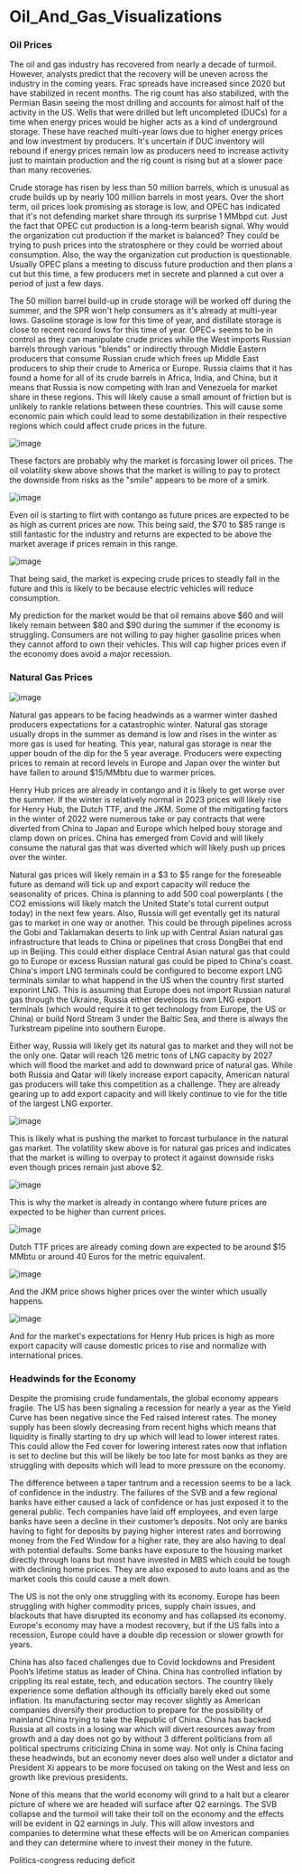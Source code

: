 # Oil_And_Gas_Visualizations

### Oil Prices


The oil and gas industry has recovered from nearly a decade of turmoil. However, analysts predict that the recovery will be uneven across the industry in the coming years. Frac spreads have increased since 2020 but have stabilized in recent months. The rig count has also stabilized, with the Permian Basin seeing the most drilling and accounts for almost half of the activity in the US. Wells that were drilled but left uncompleted (DUCs) for a time when energy prices would be higher acts as a kind of underground storage. These have reached multi-year lows due to higher energy prices and low investment by producers. It's uncertain if DUC inventory will rebound if energy prices remain low as producers need to increase activity just to maintain production and the rig count is rising but at a slower pace than many recoveries. 

Crude storage has risen by less than 50 million barrels, which is unusual as crude builds up by nearly 100 million barrels in most years. Over the short term, oil prices look promising as storage is low, and OPEC has indicated that it's not defending market share through its surprise 1 MMbpd cut. Just the fact that OPEC cut production is a long-term bearish signal. Why would the organization cut production if the market is balanced? They could be trying to push prices into the stratosphere or they could be worried about consumption. Also, the way the organization cut production is questionable. Usually OPEC plans a meeting to discuss future production and then plans a cut but this time, a few producers met in secrete and planned a cut over a period of just a few days. 

The 50 million barrel build-up in crude storage will be worked off during the summer, and the SPR won't help consumers as it's already at multi-year lows. Gasoline storage is low for this time of year, and distillate storage is close to recent record lows for this time of year.
OPEC+ seems to be in control as they can manipulate crude prices while the West imports Russian barrels through various "blends" or indirectly through Middle Eastern producers that consume Russian crude which frees up Middle East producers to ship their crude to America or Europe.
Russia claims that it has found a home for all of its crude barrels in Africa, India, and China, but it means that Russia is now competing with Iran and Venezuela for market share in these regions. This will likely cause a small amount of friction but is unlikely to rankle relations between these countries. This will cause some economic pain which could lead to some destabilization in their respective regions which could affect crude prices in the future.


![image](https://user-images.githubusercontent.com/66137235/233895205-091eb544-ecb1-48c5-abaa-98cc0a4c03fb.png)

These factors are probably why the market is forcasing lower oil prices. The oil volatility skew above shows that the market is willing to pay to protect the downside from risks as the "smile" appears to be more of a smirk.

![image](https://user-images.githubusercontent.com/66137235/233895273-caa31ea0-20b8-46d4-9369-75901cbf6e35.png)

Even oil is starting to flirt with contango as future prices are expected to be as high as current prices are now. This being said, the $70 to $85 range is still fantastic for the industry and returns are expected to be above the market average if prices remain in this range.

![image](https://user-images.githubusercontent.com/66137235/233895472-327be1aa-138e-488a-9cd4-e56aa5f55110.png)

That being said, the market is expecing crude prices to steadly fall in the future and this is likely to be because electric vehicles will reduce consumption.

My prediction for the market would be that oil remains above $60 and will likely remain between $80 and $90 during the summer if the economy is struggling. Consumers are not willing to pay higher gasoline prices when they cannot afford to own their vehicles. This will cap higher prices even if the economy does avoid a major recession.


### Natural Gas Prices

![image](https://user-images.githubusercontent.com/66137235/233897107-ce6cb073-cb9f-49cc-9567-d25c1492e18a.png)

Natural gas appears to be facing headwinds as a warmer winter dashed producers expectations for a catastrophic winter. Natural gas storage usually drops in the summer as demand is low and rises in the winter as more gas is used for heating. This year, natural gas storage is near the upper boudn of the dip for the 5 year average. Producers were expecting prices to remain at record levels in Europe and Japan over the winter but have fallen to around $15/MMbtu due to warmer prices. 

Henry Hub prices are already in contango and it is likely to get worse over the summer. If the winter is relatively normal in 2023 prices will likely rise for Henry Hub, the Dutch TTF, and the JKM. Some of the mitigating factors in the winter of 2022 were numerous take or pay contracts that were diverted from China to Japan and Europe which helped bouy storage and clamp down on prices. China has emerged from Covid and will likely consume the natural gas that was diverted which will likely push up prices over the winter.

Natural gas prices will likely remain in a $3 to $5 range for the foreseable future as demand will tick up and export capacity will reduce the seasonality of prices. China is planning to add 500 coal powerplants ( the CO2 emissions will likely match the United State's total current output today) in the next few years. Also, Russia will get eventally get its natural gas to market in one way or another. This could be through pipelines across the Gobi and Taklamakan deserts to link up with Central Asian natural gas infrastructure that leads to China or pipelines that cross DongBei that end up in Beijing. This could either displace Central Asian natural gas that could go to Europe or excess Russian natural gas could be piped to China's coast. China's import LNG terminals could be configured to become export LNG terminals similar to what happend in the US when the country first started exporint LNG. This is assuming that Europe does not import Russian natural gas through the Ukraine, Russia either develops its own LNG export terminals (which would require it to get technology from Europe, the US or China) or build Nord Stream 3 under the Baltic Sea, and there is always the Turkstream pipeline into southern Europe. 

Either way, Russia will likely get its natural gas to market and they will not be the only one. Qatar will reach 126 metric tons of LNG capacity by 2027 which will flood the market and add to downward price of natural gas. While both Russia and Qatar will likely increase export capacity, American natural gas producers will take this competition as a challenge. They are already gearing up to add export capacity and will likely continue to vie for the title of the largest LNG exporter. 

![image](https://user-images.githubusercontent.com/66137235/233895601-d385e0f7-49d3-4571-b7e4-d589f2bb5b42.png)

This is likely what is pushing the market to forcast turbulance in the natural gas market. The volatility skew above is for natural gas prices and indicates that the market is willing to overpay to protect it against downside risks even though prices remain just above $2.

![image](https://user-images.githubusercontent.com/66137235/233895748-f6522f6f-a743-45ea-931c-77cc7f54f26c.png)

This is why the market is already in contango where future prices are expected to be higher than current prices.


![image](https://user-images.githubusercontent.com/66137235/233895839-84729075-317f-46a3-a544-fed3b181a95e.png)

Dutch TTF prices are already coming down are expected to be around $15 MMbtu or around 40 Euros for the metric equivalent.

![image](https://user-images.githubusercontent.com/66137235/233895973-d1efdffa-4f0e-4014-b114-c2c5893d4433.png)

And the JKM price shows higher prices over the winter which usually happens.

![image](https://user-images.githubusercontent.com/66137235/233896071-fbabaca7-4dfc-4544-bf41-011c0f12a328.png)

And for the market's expectations for Henry Hub prices is high as more export capacity will cause domestic prices to rise and normalize with international prices.




### Headwinds for the Economy
Despite the promising crude fundamentals, the global economy appears fragile. The US has been signaling a recession for nearly a year as the Yield Curve has been negative since the Fed raised interest rates. The money supply has been slowly decreasing from recent highs which means that liquidity is finally starting to dry up which will lead to lower interest rates. This could allow the Fed cover for lowering interest rates now that inflation is set to decline but this will be likely be too late for most banks as they are struggling with deposits which will lead to more pressure on the economy.

The difference between a taper tantrum and a recession seems to be a lack of confidence in the industry. The failures of the SVB and a few regional banks have either caused a lack of confidence or has just exposed it to the general public. Tech companies have laid off employees, and even large banks have seen a decline in their customer’s deposits. Not only are banks having to fight for deposits by paying higher interest rates and borrowing money from the Fed Window for a higher rate, they are also having to deal with potential defaults. Some banks have exposure to the housing market directly through loans but most have invested in MBS which could be tough with declining home prices. They are also exposed to auto loans and as the market cools this could cause a melt down.

The US is not the only one struggling with its economy. Europe has been struggling with higher commodity prices, supply chain issues, and blackouts that have disrupted its economy and has collapsed its economy. Europe's economy may have a modest recovery, but if the US falls into a recession, Europe could have a double dip recession or slower growth for years. 

China has also faced challenges due to Covid lockdowns and President Pooh’s lifetime status as leader of China. China has controlled inflation by crippling its real estate, tech, and education sectors. The country likely experience some deflation although its officially barely eked out some inflation. Its manufacturing sector may recover slightly as American companies diversify their production to prepare for the possibility of mainland China trying to take the Republic of China. China has backed Russia at all costs in a losing war which will divert resources away from growth and a day does not go by without 3 different politicians from all political spectrums criticizing China in some way. Not only is China facing these headwinds, but an economy never does also well under a dictator and President Xi appears to be more focused on taking on the West and less on growth like previous presidents. 

None of this means that the world economy will grind to a halt but a clearer picture of where we are headed will surface after Q2 earnings. The SVB collapse and the turmoil will take their toll on the economy and the effects will be evident in Q2 earnings in July. This will allow investors and companies to determine what these effects will be on American companies and they can determine where to invest their money in the future.





Politics-congress reducing deficit




